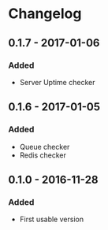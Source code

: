 # Changelog

## 0.1.7 - 2017-01-06
### Added
- Server Uptime checker 

## 0.1.6 - 2017-01-05
### Added
- Queue checker 
- Redis checker

## 0.1.0 - 2016-11-28
### Added
- First usable version 
